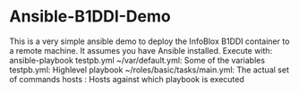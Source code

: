# Ansible-B1DDI-Demo
This is a very simple ansible demo to deploy the InfoBlox B1DDI container to a remote machine.
It assumes you have Ansible installed.
Execute with: ansible-playbook testpb.yml
~/var/default.yml: Some of the variables
testpb.yml: Highlevel playbook
~/roles/basic/tasks/main.yml: The actual set of commands
hosts : Hosts against which playbook is executed
